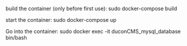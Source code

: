 build the container (only before first use):
sudo docker-compose build

start the container:
sudo docker-compose up

Go into the container:
sudo docker exec -it duconCMS_mysql_database bin/bash
